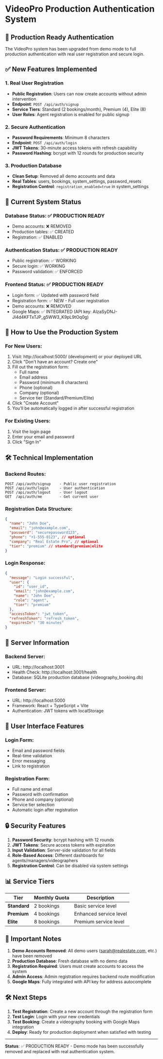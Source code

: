 # VideoPro Production Authentication System

## 🎯 Production Ready Authentication

The VideoPro system has been upgraded from demo mode to full production authentication with real user registration and secure login.

## ✅ New Features Implemented

### 1. **Real User Registration**
- **Public Registration**: Users can now create accounts without admin intervention
- **Endpoint**: `POST /api/auth/signup`
- **Service Tiers**: Standard (2 bookings/month), Premium (4), Elite (8)
- **User Roles**: Agent registration is enabled for public signup

### 2. **Secure Authentication**
- **Password Requirements**: Minimum 8 characters
- **Endpoint**: `POST /api/auth/login`
- **JWT Tokens**: 30-minute access tokens with refresh capability
- **Password Hashing**: bcrypt with 12 rounds for production security

### 3. **Production Database**
- **Clean Setup**: Removed all demo accounts and data
- **Real Tables**: users, bookings, system_settings, password_resets
- **Registration Control**: `registration_enabled=true` in system_settings

## 🔐 Current System Status

### **Database Status**: ✅ PRODUCTION READY
- Demo accounts: ❌ REMOVED
- Production tables: ✅ CREATED
- Registration: ✅ ENABLED

### **Authentication Status**: ✅ PRODUCTION READY
- Public registration: ✅ WORKING
- Secure login: ✅ WORKING
- Password validation: ✅ ENFORCED

### **Frontend Status**: ✅ PRODUCTION READY
- Login form: ✅ Updated with password field
- Registration form: ✅ NEW - Full user registration
- Demo accounts: ❌ REMOVED
- Google Maps: ✅ INTEGRATED (API key: AIzaSyDNJ-Jl4d4KFTxTJP_g5WW3_K9pL9tOq0g)

## 🚀 How to Use the Production System

### **For New Users:**
1. Visit: http://localhost:5000/ (development) or your deployed URL
2. Click "Don't have an account? Create one"
3. Fill out the registration form:
   - Full name
   - Email address
   - Password (minimum 8 characters)
   - Phone (optional)
   - Company (optional)
   - Service tier (Standard/Premium/Elite)
4. Click "Create Account"
5. You'll be automatically logged in after successful registration

### **For Existing Users:**
1. Visit the login page
2. Enter your email and password
3. Click "Sign In"

## 🛠️ Technical Implementation

### **Backend Routes:**
```
POST /api/auth/signup    - Public user registration
POST /api/auth/login     - User authentication
POST /api/auth/logout    - User logout
GET  /api/auth/me        - Get current user
```

### **Registration Data Structure:**
```json
{
  "name": "John Doe",
  "email": "john@example.com",
  "password": "securepassword123",
  "phone": "+1-555-0123", // optional
  "company": "Real Estate Pro", // optional
  "tier": "premium" // standard|premium|elite
}
```

### **Login Response:**
```json
{
  "message": "Login successful",
  "user": {
    "id": "user_id",
    "email": "john@example.com",
    "name": "John Doe",
    "role": "agent",
    "tier": "premium"
  },
  "accessToken": "jwt_token",
  "refreshToken": "refresh_token",
  "expiresIn": "30 minutes"
}
```

## 🔧 Server Information

### **Backend Server**: 
- URL: http://localhost:3001
- Health Check: http://localhost:3001/health
- Database: SQLite production database (videography_booking.db)

### **Frontend Server**:
- URL: http://localhost:5000
- Framework: React + TypeScript + Vite
- Authentication: JWT tokens with localStorage

## 🎨 User Interface Features

### **Login Form:**
- Email and password fields
- Real-time validation
- Error messaging
- Link to registration

### **Registration Form:**
- Full name and email
- Password with confirmation
- Phone and company (optional)
- Service tier selection
- Automatic login after registration

## 🔒 Security Features

1. **Password Security**: bcrypt hashing with 12 rounds
2. **JWT Tokens**: Secure access tokens with expiration
3. **Input Validation**: Server-side validation for all fields
4. **Role-Based Access**: Different dashboards for agents/managers/videographers
5. **Registration Control**: Can be disabled via system settings

## 📊 Service Tiers

| Tier | Monthly Quota | Description |
|------|---------------|-------------|
| **Standard** | 2 bookings | Basic service level |
| **Premium** | 4 bookings | Enhanced service level |
| **Elite** | 8 bookings | Premium service level |

## 🚨 Important Notes

1. **Demo Accounts Removed**: All demo users (sarah@realestate.com, etc.) have been removed
2. **Production Database**: Fresh database with no demo data
3. **Registration Required**: Users must create accounts to access the system
4. **Admin Access**: Admin registration requires backend route modification
5. **Google Maps**: Fully integrated with API key for address autocomplete

## 🛠️ Next Steps

1. **Test Registration**: Create a new account through the registration form
2. **Test Login**: Login with your new credentials
3. **Test Booking**: Create a videography booking with Google Maps integration
4. **Deploy**: Ready for production deployment when satisfied with testing

---

**Status**: ✅ PRODUCTION READY - Demo mode has been successfully removed and replaced with real authentication system.